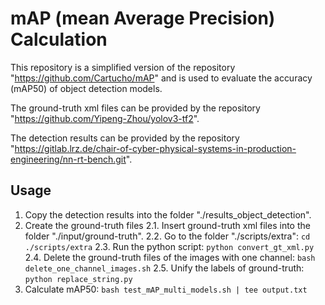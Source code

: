 # mAP (mean Average Precision) Calculation
This repository is a simplified version of the repository "https://github.com/Cartucho/mAP" and is used to evaluate the accuracy (mAP50) of object detection models. 

The ground-truth xml files can be provided by the repository "https://github.com/Yipeng-Zhou/yolov3-tf2".

The detection results  can be provided by the repository "https://gitlab.lrz.de/chair-of-cyber-physical-systems-in-production-engineering/nn-rt-bench.git".

## Usage
1. Copy the detection results into the folder "./results_object_detection".
2. Create the ground-truth files
    2.1. Insert ground-truth xml files into the folder "./input/ground-truth".
    2.2. Go to the folder "./scripts/extra": `cd ./scripts/extra`
    2.3. Run the python script: `python convert_gt_xml.py`
    2.4. Delete the ground-truth files of the images with one channel: `bash delete_one_channel_images.sh`
    2.5. Unify the labels of ground-truth: `python replace_string.py`
3. Calculate mAP50: `bash test_mAP_multi_models.sh | tee output.txt`
